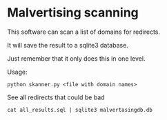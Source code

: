 # Malvertising scanning

This software can scan a list of domains for redirects. 

It will save the result to a sqlite3 database. 

Just remember that it only does this in one level.

Usage:
```
python skanner.py <file with domain names>
```

See all redirects that could be bad
```
cat all_results.sql | sqlite3 malvertasingdb.db
```

